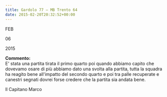 ```yaml
---
title: Gardolo 77 – MB Trento 64
date: 2015-02-20T20:32:52+00:00
---
```

FEB

06

2015

**Commento:**  
E' stata una partita tirata il primo quarto poi quando abbiamo capito che dovevamo osare di più abbiamo dato una svolta alla partita, tutta la squadra ha reagito bene all'impatto del secondo quarto e poi tra palle recuperate e canestri segnati dovrei forse credere che la partita sia andata bene.

Il Capitano Marco